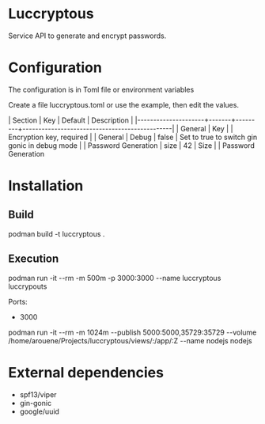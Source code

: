 # Luccryptous

Service API to generate and encrypt passwords.

# Configuration

The configuration is in Toml file or environment variables

Create a file luccryptous.toml or use the example, then edit the values.

| Section             | Key   | Default | Description                                   |
|---------------------+-------+---------+-----------------------------------------------|
| General             | Key   |         | Encryption key, required                      |
| General             | Debug | false   | Set to true to switch gin gonic in debug mode |
| Password Generation | size  | 42      | Size                                          |
| Password Generation 

# Installation

## Build

podman build -t luccryptous .

## Execution

podman run -it --rm -m 500m -p 3000:3000 --name luccryptous luccrypouts

Ports:
- 3000

podman run -it --rm -m 1024m --publish 5000:5000,35729:35729 --volume /home/arouene/Projects/luccryptous/views/:/app/:Z --name nodejs nodejs

# External dependencies

- spf13/viper
- gin-gonic
- google/uuid
